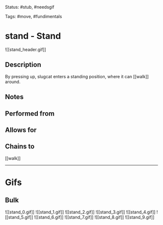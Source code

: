 Status: #stub, #needsgif

Tags: #move, #fundimentals

# stand - Stand
![[stand_header.gif]]
## Description
By pressing up, slugcat enters a standing position, where it can [[walk]] around.

## Notes


## Performed from


## Allows for


## Chains to
[[walk]]

___
# Gifs
## Bulk
![[stand_0.gif]]
![[stand_1.gif]]
![[stand_2.gif]]
![[stand_3.gif]]
![[stand_4.gif]]
![[stand_5.gif]]
![[stand_6.gif]]
![[stand_7.gif]]
![[stand_8.gif]]
![[stand_9.gif]]